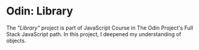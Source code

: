 # Odin: Library

The _"Library"_ project is part of JavaScript Course in The Odin Project's Full Stack JavaScript path. In this project, I deepened my understanding of objects.
